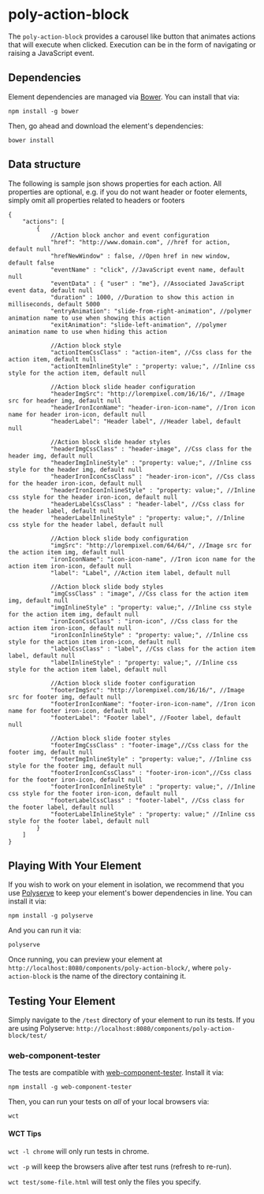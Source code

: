# poly-action-block

The `poly-action-block` provides a carousel like button that animates actions that will execute when clicked. 
Execution can be in the form of navigating or raising a JavaScript event.  


## Dependencies

Element dependencies are managed via [Bower](http://bower.io/). You can
install that via:

    npm install -g bower

Then, go ahead and download the element's dependencies:

    bower install


## Data structure

The following is sample json shows properties for each action. All properties are optional, e.g. if you do 
not want header or footer elements, simply omit all properties related to headers or footers
 
```
{
    "actions": [
        {
            //Action block anchor and event configuration
            "href": "http://www.domain.com", //href for action, default null
            "hrefNewWindow" : false, //Open href in new window, default false
            "eventName" : "click", //JavaScript event name, default null
            "eventData" : { "user" : "me"}, //Associated JavaScript event data, default null 
            "duration" : 1000, //Duration to show this action in milliseconds, default 5000
            "entryAnimation": "slide-from-right-animation", //polymer animation name to use when showing this action
            "exitAnimation": "slide-left-animation", //polymer animation name to use when hiding this action 
            
            //Action block style
            "actionItemCssClass" : "action-item", //Css class for the action item, default null
            "actionItemInlineStyle" : "property: value;", //Inline css style for the action item, default null 
            
            //Action block slide header configuration
            "headerImgSrc": "http://lorempixel.com/16/16/", //Image src for header img, default null
            "headerIronIconName": "header-iron-icon-name", //Iron icon name for header iron-icon, default null
            "headerLabel": "Header label", //Header label, default null
            
            //Action block slide header styles
            "headerImgCssClass" : "header-image", //Css class for the header img, default null 
            "headerImgInlineStyle" : "property: value;", //Inline css style for the header img, default null
            "headerIronIconCssClass" : "header-iron-icon", //Css class for the header iron-icon, default null
            "headerIronIconInlineStyle" : "property: value;", //Inline css style for the header iron-icon, default null
            "headerLabelCssClass" : "header-label", //Css class for the header label, default null
            "headerLabelInlineStyle" : "property: value;", //Inline css style for the header label, default null
            
            //Action block slide body configuration
            "imgSrc": "http://lorempixel.com/64/64/", //Image src for the action item img, default null
            "ironIconName": "icon-icon-name", //Iron icon name for the action item iron-icon, default null
            "label": "Label", //Action item label, default null
            
            //Action block slide body styles
            "imgCssClass" : "image", //Css class for the action item img, default null
            "imgInlineStyle" : "property: value;", //Inline css style for the action item img, default null
            "ironIconCssClass" : "iron-icon", //Css class for the action item iron-icon, default null
            "ironIconInlineStyle" : "property: value;", //Inline css style for the action item iron-icon, default null
            "labelCssClass" : "label", //Css class for the action item label, default null
            "labelInlineStyle" : "property: value;", //Inline css style for the action item label, default null
            
            //Action block slide footer configuration
            "footerImgSrc": "http://lorempixel.com/16/16/", //Image src for footer img, default null
            "footerIronIconName": "footer-iron-icon-name", //Iron icon name for footer iron-icon, default null
            "footerLabel": "Footer label", //Footer label, default null
            
            //Action block slide footer styles
            "footerImgCssClass" : "footer-image",//Css class for the footer img, default null 
            "footerImgInlineStyle" : "property: value;", //Inline css style for the footer img, default null
            "footerIronIconCssClass" : "footer-iron-icon",//Css class for the footer iron-icon, default null
            "footerIronIconInlineStyle" : "property: value;", //Inline css style for the footer iron-icon, default null
            "footerLabelCssClass" : "footer-label", //Css class for the footer label, default null
            "footerLabelInlineStyle" : "property: value;" //Inline css style for the footer label, default null
        }
    ]
}
```

## Playing With Your Element

If you wish to work on your element in isolation, we recommend that you use
[Polyserve](https://github.com/PolymerLabs/polyserve) to keep your element's
bower dependencies in line. You can install it via:

    npm install -g polyserve

And you can run it via:

    polyserve

Once running, you can preview your element at
`http://localhost:8080/components/poly-action-block/`, where `poly-action-block` is the name of the directory containing it.


## Testing Your Element

Simply navigate to the `/test` directory of your element to run its tests. If
you are using Polyserve: `http://localhost:8080/components/poly-action-block/test/`

### web-component-tester

The tests are compatible with [web-component-tester](https://github.com/Polymer/web-component-tester).
Install it via:

    npm install -g web-component-tester

Then, you can run your tests on _all_ of your local browsers via:

    wct

#### WCT Tips

`wct -l chrome` will only run tests in chrome.

`wct -p` will keep the browsers alive after test runs (refresh to re-run).

`wct test/some-file.html` will test only the files you specify.
